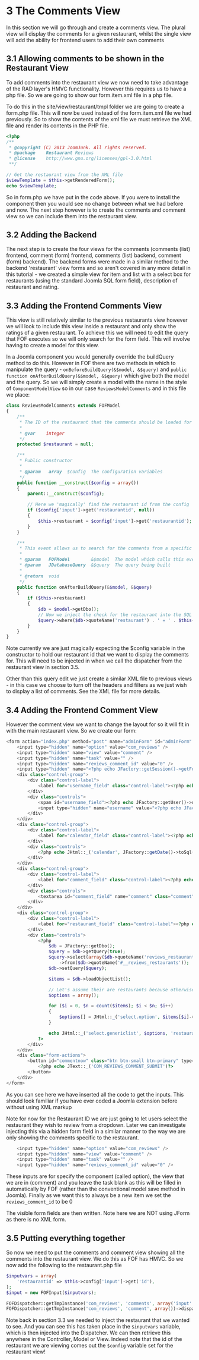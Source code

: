 3 The Comments View
==========================================

In this section we will go through and create a comments view. The plural view will display the comments for a given restaurant, whilst the single view will add the ability for frontend users to add their own comments

3.1 Allowing comments to be shown in the Restaurant View
------------------------------------------
To add comments into the restaurant view we now need to take advantage of the RAD layer's HMVC functionality. However this requires us to have a php file. So we are going to show our form.item.xml file in a php file.

To do this in the site/view/restaurant/tmpl folder we are going to create a form.php file. This will now be used instead of the form.item.xml file we had previously. So to show the contents of the xml file we must retrieve the XML file and render its contents in the PHP file.

```php
<?php
/**
 * @copyright (C) 2013 JoomJunk. All rights reserved.
 * @package    Restaurant Reviews
 * @license    http://www.gnu.org/licenses/gpl-3.0.html
 **/

// Get the restaurant view from the XML file
$viewTemplate = $this->getRenderedForm();
echo $viewTemplate;
```

So in form.php we have put in the code above. If you were to install the component then you would see no change between what we had before and now. The next step however is to create the comments and comment view so we can include them into the restaurant view.

3.2 Adding the Backend
------------------------------------------
The next step is to create the four views for the comments (comments (list) frontend, comment (form) frontend, comments (list) backend, comment (form) backend). The backend forms were made in a similar method to the backend 'restaurant' view forms and so aren't covered in any more detail in this tutorial - we created a simple view for item and list with a select box for restaurants (using the standard Joomla SQL form field), description of restaurant and rating.

3.3 Adding the Frontend Comments View
------------------------------------------
This view is still relatively similar to the previous restaurants view however we will look to include this view inside a restaurant and only show the ratings of a given restaurant. To achieve this we will need to edit the query that FOF executes so we will only search for the form field. This will involve having to create a model for this view.

In a Joomla component you would generally override the buildQuery method to do this. However in FOF there are two methods in which to manipulate the query - ```onBeforeBuildQuery(&$model, &$query)``` and ```public function onAfterBuildQuery(&$model, &$query)``` which give both the model and the query. So we will simply create a model with the name in the style of ```ComponentModelView``` so in our case ```ReviewsModelComments``` and in this file we place:

```php
class ReviewsModelComments extends FOFModel
{
	/**
	 * The ID of the restaurant that the comments should be loaded for
	 *
	 * @var    integer
	 */
	protected $restaurant = null;

	/**
	 * Public constructor
	 *
	 * @param   array  $config  The configuration variables
	 */
    public function __construct($config = array())
	{
        parent::__construct($config);

		// Here we 'magically' find the restaurant id from the config
       	if ($config['input']->get('restaurantid', null))
		{
			$this->restaurant = $config['input']->get('restaurantid');
		}
    }

	/**
	 * This event allows us to search for the comments from a specific restaurant
	 *
	 * @param   FOFModel        &$model  The model which calls this event
	 * @param   JDatabaseQuery  &$query  The query being built
	 *
	 * @return  void
	 */
	public function onAfterBuildQuery(&$model, &$query)
	{
		if ($this->restaurant)
		{
			$db = $model->getDbo();
			// Now we inject the check for the restaurant into the SQL Query
			$query->where($db->quoteName('restaurant') . ' = ' . $this->restaurant);
		}
	}
}
```

Note currently we are just magically expecting the $config variable in the constructor to hold our restaurant id that we want to display the comments for. This will need to be injected in when we call the dispatcher from the restaurant view in section 3.5.

Other than this query edit we just create a similar XML file to previous views - in this case we choose to turn off the headers and filters as we just wish to display a list of comments. See the XML file for more details.

3.4 Adding the Frontend Comment View
------------------------------------------
However the comment view we want to change the layout for so it will fit in with the main restaurant view. So we create our form:

```php
<form action="index.php" method="post" name="adminForm" id="adminForm" class="form form-horizontal">
	<input type="hidden" name="option" value="com_reviews" />
	<input type="hidden" name="view" value="comment" />
	<input type="hidden" name="task" value="" />
	<input type="hidden" name="reviews_comment_id" value="0" />
	<input type="hidden" name="<?php echo JFactory::getSession()->getFormToken();?>" value="1" />
	<div class="control-group">
		<div class="control-label">
			<label for="username_field" class="control-label"><?php echo JText::_('COM_REVIEW_COMMENTS_FIELD_USER_NAME'); ?></label>
		</div>
		<div class="controls">
			<span id="username_field"><?php echo JFactory::getUser()->username; ?></span>
			<input type="hidden" name="username" value="<?php echo JFactory::getUser()->id; ?>" />
		</div>
	</div>
	<div class="control-group">
		<div class="control-label">
			<label for="calendar_field" class="control-label"><?php echo JText::_('COM_REVIEW_COMMENTS_FIELD_DATE'); ?></label>
		</div>
		<div class="controls">
			<?php echo JHtml::_('calendar', JFactory::getDate()->toSql(), 'date', 'calendar_field', '%Y-%m-%d %H:%i:%s', array('readonly'=>true)); ?>
		</div>
	</div>
	<div class="control-group">
		<div class="control-label">
			<label for="comment_field" class="control-label"><?php echo JText::_('COM_REVIEW_COMMENTS_FIELD_COMMENT'); ?></label>
		</div>
		<div class="controls">
			<textarea id="comment_field" name="comment" class="comment"></textarea>
		</div>
	</div>
	<div class="control-group">
		<div class="control-label">
			<label for="restaurant_field" class="control-label"><?php echo JText::_('COM_REVIEW_COMMENTS_FIELD_RESTAURANT'); ?></label>
		</div>
		<div class="controls">
			<?php
				$db = JFactory::getDbo();
				$query = $db->getQuery(true);
				$query->select(array($db->quoteName('reviews_restaurant_id', 'value'), $db->quoteName('name', 'text')))
					->from($db->quoteName('#__reviews_restaurants'));
				$db->setQuery($query);

				$items = $db->loadObjectList();

				// Let's assume their are restaurants because otherwise noone should be accessing this view!
				$options = array();

				for ($i = 0, $n = count($items); $i < $n; $i++)
				{
					$options[] = JHtml::_('select.option', $items[$i]->value, $items[$i]->text);
				}

				echo JHtml::_('select.genericlist', $options, 'restaurant');
			?>
		</div>
	</div>
	<div class="form-actions">
		<button id="commentnow" class="btn btn-small btn-primary" type="submit">
			<?php echo JText::_('COM_REVIEWS_COMMENT_SUBMIT')?>
		</button>
	</div>
</form>
```

As you can see here we have inserted all the code to get the inputs. This should look familiar if you have ever coded a Joomla extension before without using XML markup

Note for now for the Restaurant ID we are just going to let users select the restaurant they wish to review from a dropdown. Later we can investigate injecting this via a hidden form field in a similar manner to the way we are only showing the comments specific to the restaurant.

```php
	<input type="hidden" name="option" value="com_reviews" />
	<input type="hidden" name="view" value="comment" />
	<input type="hidden" name="task" value="" />
	<input type="hidden" name="reviews_comment_id" value="0" />
```

These inputs are for specify the component (called option), the view that we are in (comment) and you leave the task blank as this will be filled in automatically by FOF (rather than the conventional model save method in Joomla). Finally as we want this to always be a new item we set the ```reviews_comment_id``` to be 0

The visible form fields are then written. Note here we are NOT using JForm as there is no XML form.

3.5 Putting everything together
------------------------------------------

So now we need to put the comments and comment view showing all the comments into the restaurant view. We do this as FOF has HMVC. So we now add the following to the restaurant.php file

```php
$inputvars = array(
	'restaurantid' => $this->config['input']->get('id'),
);
$input = new FOFInput($inputvars);

FOFDispatcher::getTmpInstance('com_reviews', 'comments', array('input' => $input))->dispatch();
FOFDispatcher::getTmpInstance('com_reviews', 'comment', array())->dispatch();
```

Note back in section 3.3 we needed to inject the restaurant that we wanted to see. And you can see this has taken place in the ```$inputvars``` variable, which is then injected into the Dispatcher. We can then retrieve this anywhere in the Controller, Model or View. Indeed note that the id of the restaurant we are viewing comes out the ```$config``` variable set for the restaurant view!
